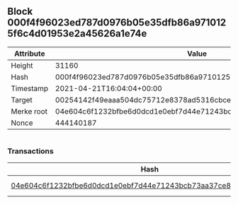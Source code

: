 ## Block 000f4f96023ed787d0976b05e35dfb86a9710125f6c4d01953e2a45626a1e74e

Attribute | Value
--- | ---
Height | 31160
Hash | 000f4f96023ed787d0976b05e35dfb86a9710125f6c4d01953e2a45626a1e74e
Timestamp | 2021-04-21T16:04:04+00:00
Target | 00254142f49eaaa504dc75712e8378ad5316cbcead634704b3734b6271167cc4
Merke root | 04e604c6f1232bfbe6d0dcd1e0ebf7d44e71243bcb73aa37ce82953bc9a2a052
Nonce | 444140187

```

```

### Transactions

Hash | Amount
--- | ---
[04e604c6f1232bfbe6d0dcd1e0ebf7d44e71243bcb73aa37ce82953bc9a2a052](04e604c6f1232bfbe6d0dcd1e0ebf7d44e71243bcb73aa37ce82953bc9a2a052.md) | 10.00000000 SKEPTI 
